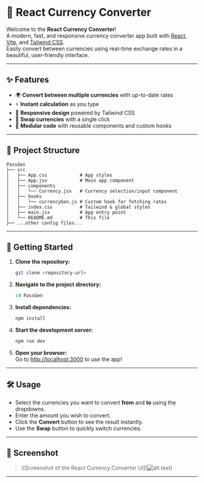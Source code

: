 # 💱 React Currency Converter

Welcome to the **React Currency Converter**!  
A modern, fast, and responsive currency converter app built with [React](https://react.dev/), [Vite](https://vitejs.dev/), and [Tailwind CSS](https://tailwindcss.com/).  
Easily convert between currencies using real-time exchange rates in a beautiful, user-friendly interface.

---

## ✨ Features

- 🌍 **Convert between multiple currencies** with up-to-date rates
- ⚡ **Instant calculation** as you type
- 🎨 **Responsive design** powered by Tailwind CSS
- 🔄 **Swap currencies** with a single click
- 🧩 **Modular code** with reusable components and custom hooks

---

## 📁 Project Structure

```
PassGen
├── src
│   ├── App.css            # App styles
│   ├── App.jsx            # Main app component
│   ├── components
│   │   └── Currency.jsx   # Currency selection/input component
│   ├── hooks
│   │   └── currencyGen.js # Custom hook for fetching rates
│   ├── index.css          # Tailwind & global styles
│   ├── main.jsx           # App entry point
│   └── README.md          # This file
├── ...other config files...
```

---

## 🚀 Getting Started

1. **Clone the repository:**
   ```sh
   git clone <repository-url>
   ```

2. **Navigate to the project directory:**
   ```sh
   cd PassGen
   ```

3. **Install dependencies:**
   ```sh
   npm install
   ```

4. **Start the development server:**
   ```sh
   npm run dev
   ```

5. **Open your browser:**  
   Go to [http://localhost:3000](http://localhost:3000) to use the app!

---

## 🛠️ Usage

- Select the currencies you want to convert **from** and **to** using the dropdowns.
- Enter the amount you wish to convert.
- Click the **Convert** button to see the result instantly.
- Use the **Swap** button to quickly switch currencies.

---

## 📸 Screenshot

> ![Screenshot of the React Currency Converter UI](![alt text](image.png))

---
